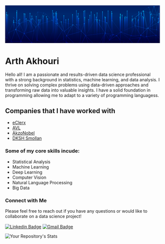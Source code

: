 ![Arth Akhouri](https://github.com/FlintyTub49/FlintyTub49/blob/main/assets/Cover.jpg?raw=true)

# Arth Akhouri

Hello all! I am a passionate and results-driven data science professional with a strong background in statistics, machine learning, and data analysis. I thrive on solving complex problems using data-driven approaches and transforming raw data into valuable insights. I have a solid foundation in programming allowing me to adapt to a variety of programming languagess.

## Companies that I have worked with
- [eClerx](https://eclerx.com)
- [AVL](https://www.avl.com/en)
- [AkzoNobel](https://www.akzonobel.com)
- [DKSH Smollan](https://smollan.com)

### Some of my core skills incude:
* Statistical Analysis
* Machine Learning
* Deep Learning
* Computer Vision
* Natural Language Processing
* Big Data

### Connect with Me
Please feel free to reach out if you have any questions or would like to collaborate on a data science project!<br><br>
[![Linkedin Badge](https://img.shields.io/badge/-LinkedIn-blue?style=flat-square&logo=Linkedin&logoColor=white&link=https://www.linkedin.com/in/arth-akhouri)](https://www.linkedin.com/in/arth-akhouri)
[![Gmail Badge](https://img.shields.io/badge/-Gmail-c14438?style=flat-square&logo=Gmail&logoColor=white&link=mailto:arthakhouri@gmail.com)](mailto:arthakhouri@gmail.com)

![Your Repository's Stats](https://github-readme-stats.vercel.app/api/top-langs/?username=FlintyTub49&theme=holi)

<!--
**FlintyTub49/FlintyTub49** is a ✨ _special_ ✨ repository because its `README.md` (this file) appears on your GitHub profile.

Here are some ideas to get you started:

- 🔭 I’m currently working on ...
- 🌱 I’m currently learning ...
- 👯 I’m looking to collaborate on ...
- 🤔 I’m looking for help with ...
- 💬 Ask me about ...
- 📫 How to reach me: ...
- 😄 Pronouns: ...
- ⚡ Fun fact: ...
-->
